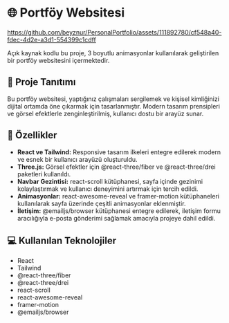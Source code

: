   
# 🌐 Portföy Websitesi

https://github.com/beyznur/PersonalPortfolio/assets/111892780/cf548a40-fdec-4d2e-a3d1-554399c1cdff
  
Açık kaynak kodlu bu proje, 3 boyutlu animasyonlar kullanılarak geliştirilen bir portföy websitesini içermektedir. 

## 🚀 Proje Tanıtımı

Bu portföy websitesi, yaptığınız çalışmaları sergilemek ve kişisel kimliğinizi dijital ortamda öne çıkarmak için tasarlanmıştır. Modern tasarım prensipleri ve görsel efektlerle zenginleştirilmiş, kullanıcı dostu bir arayüz sunar.

## 🌟 Özellikler
- **React ve Tailwind:** Responsive tasarım ilkeleri entegre edilerek modern ve esnek bir kullanıcı arayüzü oluşturuldu.
- **Three.js:** Görsel efektler için @react-three/fiber ve @react-three/drei paketleri kullanıldı.
- **Navbar Gezintisi:** react-scroll kütüphanesi, sayfa içinde gezinimi kolaylaştırmak ve kullanıcı deneyimini artırmak için tercih edildi.
- **Animasyonlar:** react-awesome-reveal ve framer-motion kütüphaneleri kullanılarak sayfa üzerinde çeşitli animasyonlar eklenmiştir.
- **İletişim:** @emailjs/browser kütüphanesi entegre edilerek, iletişim formu aracılığıyla e-posta gönderimi sağlamak amacıyla projeye dahil edildi.

## 💻 Kullanılan Teknolojiler
- React
- Tailwind
- @react-three/fiber
- @react-three/drei
- react-scroll
- react-awesome-reveal
- framer-motion
- @emailjs/browser


